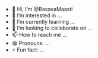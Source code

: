 - 👋 Hi, I’m @BasavaMaasti
- 👀 I’m interested in ...
- 🌱 I’m currently learning ...
- 💞️ I’m looking to collaborate on ...
- 📫 How to reach me ...
- 😄 Pronouns: ...
- ⚡ Fun fact: ...

<!---
BasavaMaasti/BasavaMaasti is a ✨ special ✨ repository because its `README.md` (this file) appears on your GitHub profile.
You can click the Preview link to take a look at your changes.
--->
